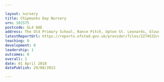 ```yaml
---

layout: nursery
title: Chipmunks Day Nursery
urn: 101575
postcode: GL4 8AE
address: The Old Primary School, Rance Pitch, Upton St. Leonards, Gloucester, GL4 8AE
latestReportUrl: https://reports.ofsted.gov.uk/provider/files/2274533/urn/101575.pdf
teaching: 0
development: 0
leadership: 1
outcomes: 0
overall: 1
date: 01 April 2018 
datePublish: 29/08/2013

---
```

